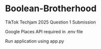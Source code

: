 # Boolean-Brotherhood
TikTok Techjam 2025 Question 1 Submission

Google Places API required in .env file

Run application using app.py
